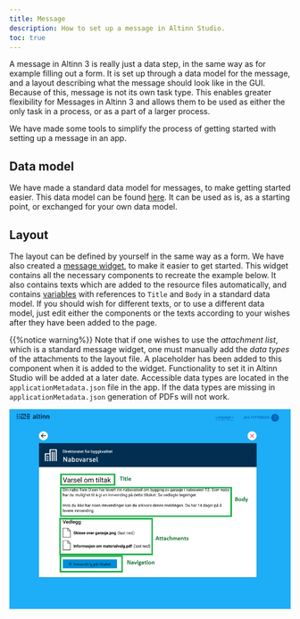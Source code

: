 ```yaml
---
title: Message
description: How to set up a message in Altinn Studio.
toc: true
---
```


A message in Altinn 3 is really just a data step, in the same way as for example filling out a form. It is set up through a data model for the message, and a layout 
describing what the message should look like in the GUI. Because of this, message is not its own task type. This enables greater flexibility for Messages in Altinn 3 and allows them to be used as either the only task in a process, or as a part of a larger process.

We have made some tools to simplify the process of getting started with setting up a message in an app.

## Data model
We have made a standard data model for messages, to make getting started easier. This data model can be found [here](https://altinncdn.no/schemas/xsd/message/message.schema.v1.xsd). It can be used as is, as a starting point, or exchanged for your own data model.

## Layout
The layout can be defined by yourself in the same way as a form. We have also created a [message widget](../../../ux/widgets), to make it easier to get started. This widget contains all the necessary components to recreate the example below. It also contains texts which are added to the resource files automatically, and contains [variables](../../../ux/texts#variables-in-texts) with references to `Title` and `Body` in a standard data model. If you should wish for different texts, or to use a different data model, just edit either the components or the texts according to your wishes after they have been added to the page.

{{%notice warning%}}
Note that if one wishes to use the _attachment list_, which is a standard message widget, one must manually add the _data types_ of the attachments to the layout file. A placeholder has been added to this component when it is added to the widget. Functionality to set it in Altinn Studio will be added at a later date. Accessible data types are located in the `applicationMetadata.json` file in the app. If the data types are missing in `applicationMetadata.json` generation of PDFs will not work.

![Standard message display](message-app.png "Standard message display")
